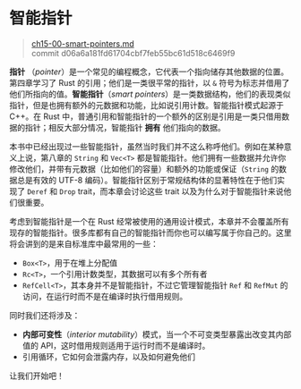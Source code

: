 # 智能指针

> [ch15-00-smart-pointers.md](https://github.com/rust-lang/book/blob/master/second-edition/src/ch15-00-smart-pointers.md)
> <br>
> commit d06a6a181fd61704cbf7feb55bc61d518c6469f9

**指针** （*pointer*）是一个常见的编程概念，它代表一个指向储存其他数据的位置。第四章学习了 Rust 的引用；他们是一类很平常的指针，以 `&` 符号为标志并借用了他们所指向的值。**智能指针**（*smart pointers*）是一类数据结构，他们的表现类似指针，但是也拥有额外的元数据和功能，比如说引用计数。智能指针模式起源于 C++。在 Rust 中，普通引用和智能指针的一个额外的区别是引用是一类只借用数据的指针；相反大部分情况，智能指针 **拥有** 他们指向的数据。

本书中已经出现过一些智能指针，虽然当时我们并不这么称呼他们。例如在某种意义上说，第八章的 `String` 和 `Vec<T>` 都是智能指针。他们拥有一些数据并允许你修改他们，并带有元数据（比如他们的容量）和额外的功能或保证（`String` 的数据总是有效的 UTF-8 编码）。智能指针区别于常规结构体的显著特性在于他们实现了 `Deref` 和 `Drop` trait，而本章会讨论这些 trait 以及为什么对于智能指针来说他们很重要。

考虑到智能指针是一个在 Rust 经常被使用的通用设计模式，本章并不会覆盖所有现存的智能指针。很多库都有自己的智能指针而你也可以编写属于你自己的。这里将会讲到的是来自标准库中最常用的一些：

* `Box<T>`，用于在堆上分配值
* `Rc<T>`，一个引用计数类型，其数据可以有多个所有者
* `RefCell<T>`，其本身并不是智能指针，不过它管理智能指针 `Ref` 和 `RefMut` 的访问，在运行时而不是在编译时执行借用规则。

同时我们还将涉及：

* **内部可变性**（*interior mutability*）模式，当一个不可变类型暴露出改变其内部值的 API，这时借用规则适用于运行时而不是编译时。
* 引用循环，它如何会泄露内存，以及如何避免他们

让我们开始吧！
